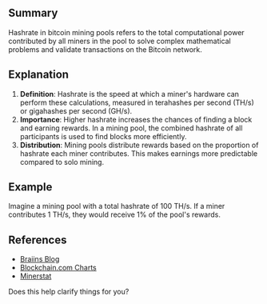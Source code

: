 ## Summary
Hashrate in bitcoin mining pools refers to the total computational power contributed by all miners in the pool to solve complex mathematical problems and validate transactions on the Bitcoin network.

## Explanation
1. **Definition**: Hashrate is the speed at which a miner's hardware can perform these calculations, measured in terahashes per second (TH/s) or gigahashes per second (GH/s).
2. **Importance**: Higher hashrate increases the chances of finding a block and earning rewards. In a mining pool, the combined hashrate of all participants is used to find blocks more efficiently.
3. **Distribution**: Mining pools distribute rewards based on the proportion of hashrate each miner contributes. This makes earnings more predictable compared to solo mining.

## Example
Imagine a mining pool with a total hashrate of 100 TH/s. If a miner contributes 1 TH/s, they would receive 1% of the pool's rewards.

## References
- [Braiins Blog](https://braiins.com/blog/bitcoin-mining-pools-luck-shares-estimated-hashrate)
- [Blockchain.com Charts](https://www.blockchain.com/explorer/charts/pools)
- [Minerstat](https://minerstat.com/coin/BTC/pools)

Does this help clarify things for you?
